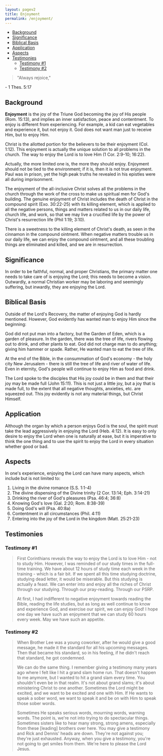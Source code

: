```yaml
---
layout: pagev2
title: Enjoyment
permalink: /enjoyment/
---
```

- [Background](#background)
- [Significance](#significance)
- [Biblical Basis](#biblical-basis)
- [Application](#application)
- [Aspects](#aspects)
- [Testimonies](#testimonies)
  - [Testimony #1](#testimony-1)
  - [Testimony #2](#testimony-2)

>"Always rejoice,"

\- 1 Thes. 5:17
  
## Background

**Enjoyment** is the joy of the Triune God becoming the joy of His people (Rom. 15:13), and implies an inner satisfaction, peace and contentment. To enjoy is different from experiencing. For example, a kid can eat vegetables and experience it, but not enjoy it. God does not want man just to receive Him, but to enjoy Him.

Christ is the allotted portion for the believers to be their enjoyment (Col. 1:12). This enjoyment is actually the unique solution to all problems in the church. The way to enjoy the Lord is to love Him (1 Cor. 2:9-10; 16:22).

Actually, the more limited one is, the more they should enjoy. Enjoyment should not be tied to the environment; if it is, then it is not true enjoyment. Paul was in prison, yet the high peak truths he revealed in his epistles were all during imprisonment.

The enjoyment of the all-inclusive Christ solves all the problems in the church through the work of the cross to make us spiritual men for God's building. The genuine enjoyment of Christ includes the death of Christ in the compound spirit (Exo. 30:22-25) with its killing element, which is applied to all the negative persons, things and matters related to us in our daily life, church life, and work, so that we may live a crucified life by the power of Christ's resurrection life (Phil 1:19; 3:10).

There is a sweetness to the killing element of Christ's death, as seen in the cinnamon in the compound ointment. When negative matters trouble us in our daily life, we can enjoy the compound ointment, and all these troubling things are eliminated and killed, and we are in resurrection.

## Significance

In order to be faithful, normal, and proper Christians, the primary matter one needs to take care of is enjoying the Lord; this needs to become a vision. Outwardly, a normal Christian worker may be laboring and seemingly suffering, but inwardly, they are enjoying the Lord. 

## Biblical Basis

Outside of the Lord's Recovery, the matter of enjoying God is hardly mentioned. However, God evidently has wanted man to enjoy Him since the beginning:

God did not put man into a factory, but the Garden of Eden, which is a garden of pleasure. In the garden, there was the tree of life, rivers flowing out to drink, and other plants to eat. God did not charge man to do anything; giving him hammer or spade. Rather, He wanted man to eat the tree of life. 

At the end of the Bible, in the consummation of God's economy - the holy city New Jerusalem - there is still the tree of life and river of water of life. Even in eternity, God's people will continue to enjoy Him as food and drink.

The Lord spoke to the disciples that His joy could be in them and that their joy may be made full (John 15:11). This is not just a little joy, but a joy that is made full, to the extent that all negative thoughts, anxieties, etc. are squeezed out. This joy evidently is not any material things, but Christ Himself.

## Application

Although the organ by which a person enjoys God is the soul, the spirit must take the lead aggressively in enjoying the Lord (Heb. 4:12). It is easy to only desire to enjoy the Lord when one is naturally at ease, but it is imperative to think the one thing and to use the spirit to enjoy the Lord in every situation whether good or bad.

## Aspects

In one's experience, enjoying the Lord can have many aspects, which include but is not limited to:

1. Living in the divine romance (S.S. 1:1-4)
2. The divine dispensing of the Divine trinity (2 Cor. 13:14; Eph. 3:14-21)
3. Drinking the river of God's pleasures (Psa. 46:4; 36:8)
4. Knowing God's love (Gal. 2:20; Rom. 8:38-39)
5. Doing God's will (Psa. 40:8a)
6. Contentment in all circumstances (Phil. 4:11)
7. Entering into the joy of the Lord in the kingdom (Matt. 25:21-23)

## Testimonies

### Testimony #1

>First Corinthians reveals the way to enjoy the Lord is to love Him - not to study Him. However, I was reminded of our study times in the full-time training. We have about 12 hours of study time each week in the training - which is a fair bit. If we spent all this time studying doctrine, studying dead letter, it would be miserable. But this studying is actually a feast. We can enter into and enjoy all the riches of Christ through our studying. Through our pray-reading. Through our PSRP. 
>
>At first, I had indifferent to negative enjoyment towards reading the Bible, reading the life studies, but as long as well continue to know and experience God, and exercise our spirit, we can enjoy God! I hope one day we have such an enjoyment that we can study 60 hours every week. May we have such an appetite.

### Testimony #2

>When Brother Lee was a young coworker, after he would give a good message, he made it the standard for all his upcoming messages. Then that became his standard, so in his feeling, if he didn't reach that standard, he got condemned. 
>
>We can do the same thing. I remember giving a testimony many years ago where I felt like I hit a grand slam home run. That doesn't happen to me anymore, but I wanted to hit a grand slam every time. You shouldn't even be in that realm. It's not about grand slams; it's about ministering Christ to one another. Sometimes the Lord might be excited, and we want to be excited and one with Him. If He wants to speak a sober word, we want to speak it and be on with Him to speak those sober words. 
>
>Sometimes He speaks serious words, mourning words, warning words. The point is, we're not into trying to do spectacular things. Sometimes sisters like to hear many strong, strong amens, especially from these \[leading\] brothers over here. You may give a testimony and Rick and Dennis' heads are down. They're not against you; they're just exhausted. Anyway, when you give a testimony, you're not going to get smiles from them. We're here to please the Lord Jesus.
